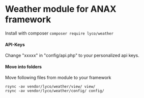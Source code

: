 Weather module for ANAX framework
=========================

Install with composer
``composer require lyco/weather``

#### API-Keys
Change "xxxxx" in "config/api.php" to your personalized api keys.

#### Move into folders
Move following files from module to your framework

```
rsync -av vendor/lyco/weather/view/ view/
rsync -av vendor/lyco/weather/config/ config/
```
